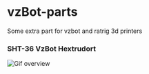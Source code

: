 # vzBot-parts
Some extra part for vzbot and ratrig 3d printers

### SHT-36 VzBot Hextrudort 
![Gif overview](https://github.com/kikprog/vzBot-parts/blob/main/FLY-SHT36-Vz-Hextrudort-low-mount/IMG/Assembly_overview.gif)
